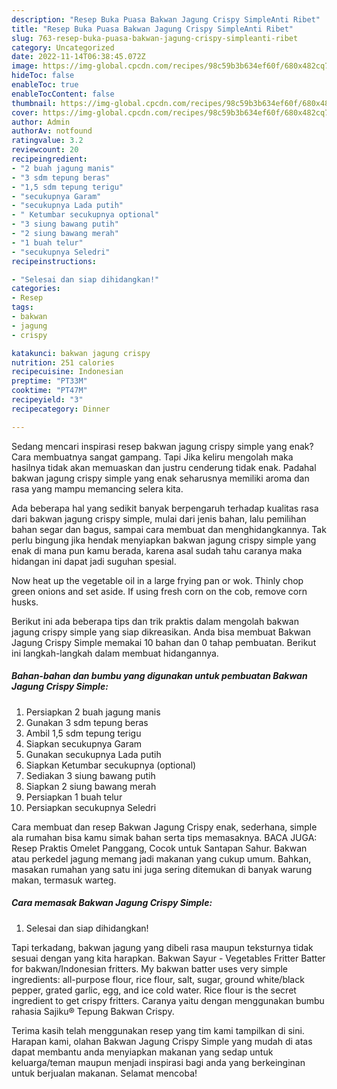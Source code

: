 ```yaml
---
description: "Resep Buka Puasa Bakwan Jagung Crispy SimpleAnti Ribet"
title: "Resep Buka Puasa Bakwan Jagung Crispy SimpleAnti Ribet"
slug: 763-resep-buka-puasa-bakwan-jagung-crispy-simpleanti-ribet
category: Uncategorized
date: 2022-11-14T06:38:45.072Z
image: https://img-global.cpcdn.com/recipes/98c59b3b634ef60f/680x482cq70/bakwan-jagung-crispy-simple-foto-resep-utama.jpg
hideToc: false
enableToc: true
enableTocContent: false
thumbnail: https://img-global.cpcdn.com/recipes/98c59b3b634ef60f/680x482cq70/bakwan-jagung-crispy-simple-foto-resep-utama.jpg
cover: https://img-global.cpcdn.com/recipes/98c59b3b634ef60f/680x482cq70/bakwan-jagung-crispy-simple-foto-resep-utama.jpg
author: Admin
authorAv: notfound
ratingvalue: 3.2
reviewcount: 20
recipeingredient:
- "2 buah jagung manis"
- "3 sdm tepung beras"
- "1,5 sdm tepung terigu"
- "secukupnya Garam"
- "secukupnya Lada putih"
- " Ketumbar secukupnya optional"
- "3 siung bawang putih"
- "2 siung bawang merah"
- "1 buah telur"
- "secukupnya Seledri"
recipeinstructions:

- "Selesai dan siap dihidangkan!"
categories:
- Resep
tags:
- bakwan
- jagung
- crispy

katakunci: bakwan jagung crispy 
nutrition: 251 calories
recipecuisine: Indonesian
preptime: "PT33M"
cooktime: "PT47M"
recipeyield: "3"
recipecategory: Dinner

---
```



Sedang mencari inspirasi resep bakwan jagung crispy simple yang enak? Cara membuatnya sangat gampang. Tapi Jika keliru mengolah maka hasilnya tidak akan memuaskan dan justru cenderung tidak enak. Padahal bakwan jagung crispy simple yang enak seharusnya memiliki aroma dan rasa yang mampu memancing selera kita.


Ada beberapa hal yang sedikit banyak berpengaruh terhadap kualitas rasa dari bakwan jagung crispy simple, mulai dari jenis bahan, lalu pemilihan bahan segar dan bagus, sampai cara membuat dan menghidangkannya. Tak perlu bingung jika hendak menyiapkan bakwan jagung crispy simple yang enak di mana pun kamu berada, karena asal sudah tahu caranya maka hidangan ini dapat jadi suguhan spesial.

Now heat up the vegetable oil in a large frying pan or wok. Thinly chop green onions and set aside. If using fresh corn on the cob, remove corn husks.


Berikut ini ada beberapa tips dan trik praktis dalam mengolah bakwan jagung crispy simple yang siap dikreasikan. Anda bisa membuat Bakwan Jagung Crispy Simple memakai 10 bahan dan 0 tahap pembuatan. Berikut ini langkah-langkah dalam membuat hidangannya.

<!--inarticleads1-->

##### Bahan-bahan dan bumbu yang digunakan untuk pembuatan Bakwan Jagung Crispy Simple:

1. Persiapkan 2 buah jagung manis
1. Gunakan 3 sdm tepung beras
1. Ambil 1,5 sdm tepung terigu
1. Siapkan secukupnya Garam
1. Gunakan secukupnya Lada putih
1. Siapkan  Ketumbar secukupnya (optional)
1. Sediakan 3 siung bawang putih
1. Siapkan 2 siung bawang merah
1. Persiapkan 1 buah telur
1. Persiapkan secukupnya Seledri


Cara membuat dan resep Bakwan Jagung Crispy enak, sederhana, simple ala rumahan bisa kamu simak bahan serta tips memasaknya. BACA JUGA: Resep Praktis Omelet Panggang, Cocok untuk Santapan Sahur. Bakwan atau perkedel jagung memang jadi makanan yang cukup umum. Bahkan, masakan rumahan yang satu ini juga sering ditemukan di banyak warung makan, termasuk warteg. 

<!--inarticleads2-->

##### Cara memasak Bakwan Jagung Crispy Simple:


1. Selesai dan siap dihidangkan!

Tapi terkadang, bakwan jagung yang dibeli rasa maupun teksturnya tidak sesuai dengan yang kita harapkan. Bakwan Sayur - Vegetables Fritter Batter for bakwan/Indonesian fritters. My bakwan batter uses very simple ingredients: all-purpose flour, rice flour, salt, sugar, ground white/black pepper, grated garlic, egg, and ice cold water. Rice flour is the secret ingredient to get crispy fritters. Caranya yaitu dengan menggunakan bumbu rahasia Sajiku® Tepung Bakwan Crispy. 

Terima kasih telah menggunakan resep yang tim kami tampilkan di sini. Harapan kami, olahan Bakwan Jagung Crispy Simple yang mudah di atas dapat membantu anda menyiapkan makanan yang sedap untuk keluarga/teman maupun menjadi inspirasi bagi anda yang berkeinginan untuk berjualan makanan. Selamat mencoba!
